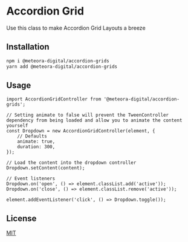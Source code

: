 # Accordion Grid

Use this class to make Accordion Grid Layouts a breeze

## Installation

```bash
npm i @meteora-digital/accordion-grids
yarn add @meteora-digital/accordion-grids
```

## Usage

```es6
import AccordionGridController from '@meteora-digital/accordion-grids';

// Setting animate to false will prevent the TweenController dependency from being loaded and allow you to animate the content yourself
const Dropdown = new AccordionGridController(element, {
    // Defaults
    animate: true,
    duration: 300,
});

// Load the content into the dropdown controller
Dropdown.setContent(content);

// Event listeners
Dropdown.on('open', () => element.classList.add('active'));
Dropdown.on('close', () => element.classList.remove('active'));

element.addEventListener('click', () => Dropdown.toggle());
```

## License
[MIT](https://choosealicense.com/licenses/mit/)
